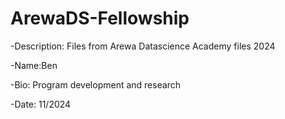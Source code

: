 # ArewaDS-Fellowship
-Description: Files from Arewa Datascience Academy files 2024

-Name:Ben

-Bio: Program development and research

-Date: 11/2024
